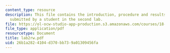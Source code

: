 ```yaml
---
content_type: resource
description: This file contains the introduction, procedure and results of an experiment
  submitted by a student in the second lab.
file: https://ol-ocw-studio-app-production.s3.amazonaws.com/courses/18-091-mathematical-exposition-spring-2005/26b1a2824104d370bb739a01309456fa_lab2rw.pdf
file_type: application/pdf
resourcetype: Document
title: lab2rw.pdf
uid: 26b1a282-4104-d370-bb73-9a01309456fa
---
```

